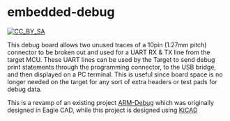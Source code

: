 # embedded-debug
[![CC_BY_SA](https://img.shields.io/badge/license-CC--BY--SA-yellow)](https://creativecommons.org/licenses/by-sa/4.0/)

This debug board allows two unused traces of a 10pin (1.27mm pitch) connector to be broken out and used for a UART RX & TX line from the target MCU. These UART lines can be used by the Target to send debug print statements through the programming connector, to the USB bridge, and then displayed on a PC terminal. This is useful since board space is no longer needed on the target for any sort of extra headers or test pads for debug data.

This is a revamp of an existing project [ARM-Debug](https://github.com/stephendpmurphy/ARM-Debug) which was originally designed in Eagle CAD, while this project is designed using [KiCAD](https://kicad-pcb.org/)
